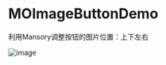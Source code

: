 # MOImageButtonDemo
利用Mansory调整按钮的图片位置：上下左右

 ![image](https://github.com/moxiaohui/MOImageButtonDemo/blob/master/WX20181204-173017.png)
